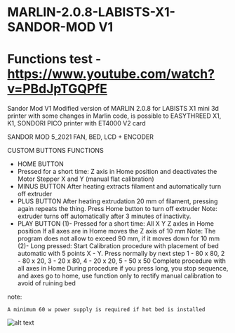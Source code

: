 # MARLIN-2.0.8-LABISTS-X1-SANDOR-MOD V1
# Functions test - https://www.youtube.com/watch?v=PBdJpTGQPfE

Sandor Mod V1 Modified version of MARLIN 2.0.8 for LABISTS X1 mini 3d printer 
with some changes in Marlin code, is possible to EASYTHREED X1, K1, SONDORI PICO printer 
with ET4000 V2 card

SANDOR MOD 5_2021 FAN, BED, LCD + ENCODER

CUSTOM BUTTONS FUNCTIONS

- HOME BUTTON
- Pressed for a short time:
Z axis in Home position and deactivates the Motor Stepper X and Y (manual flat calibration)
- MINUS BUTTON
After heating extracts filament and automatically turn off extruder
- PLUS BUTTON
After heating extrudation 20 mm of filament, pressing again repeats the thing. Press Home button to turn off extruder
Note: extruder turns off automatically after 3 minutes of inactivity.
- PLAY BUTTON
(1)- Pressed for a short time:
All X Y Z axles in Home position
If all axes are in Home moves the Z axis of 10 mm
Note: The program does not allow to exceed 90 mm, if it moves down for 10 mm
(2)- Long pressed:
Start Calibration procedure with placement of bed automatic with 5 points X - Y.
Press normally by next step 1 - 80 x 80, 2 - 80 x 20, 3 - 20 x 80, 4 - 20 x 20, 5 - 50 x 50
Complete procedure with all axes in Home
During procedure if you press long, you stop sequence, and axes go to home, 
use function only to rectify manual calibration to avoid of ruining bed

note:

    A minimum 60 w power supply is required if hot bed is installed

![alt text](https://github.com/sandor-ino/MARLIN-2.0.8-LABISTS-X1-SANDOR-MOD/blob/5_2021/w_PINOUT%20sandor%20mod%20V1.jpg)
